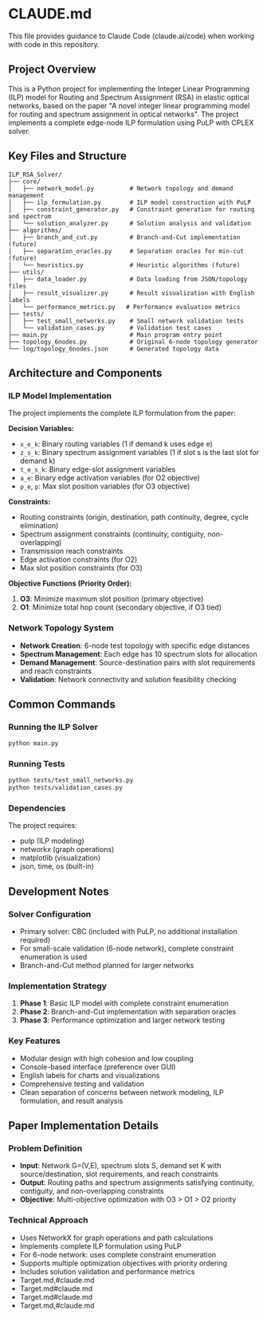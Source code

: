 # CLAUDE.md

This file provides guidance to Claude Code (claude.ai/code) when working with code in this repository.

## Project Overview

This is a Python project for implementing the Integer Linear Programming (ILP) model for Routing and Spectrum Assignment (RSA) in elastic optical networks, based on the paper "A novel integer linear programming model for routing and spectrum assignment in optical networks". The project implements a complete edge-node ILP formulation using PuLP with CPLEX solver.

## Key Files and Structure

```
ILP_RSA_Solver/
├── core/
│   ├── network_model.py          # Network topology and demand management
│   ├── ilp_formulation.py        # ILP model construction with PuLP
│   ├── constraint_generator.py   # Constraint generation for routing and spectrum
│   └── solution_analyzer.py      # Solution analysis and validation
├── algorithms/
│   ├── branch_and_cut.py         # Branch-and-Cut implementation (future)
│   ├── separation_oracles.py     # Separation oracles for min-cut (future)
│   └── heuristics.py             # Heuristic algorithms (future)
├── utils/
│   ├── data_loader.py            # Data loading from JSON/topology files
│   ├── result_visualizer.py      # Result visualization with English labels
│   └── performance_metrics.py   # Performance evaluation metrics
├── tests/
│   ├── test_small_networks.py    # Small network validation tests
│   └── validation_cases.py       # Validation test cases
├── main.py                       # Main program entry point
├── topology_6nodes.py            # Original 6-node topology generator
└── log/topology_6nodes.json      # Generated topology data
```

## Architecture and Components

### ILP Model Implementation
The project implements the complete ILP formulation from the paper:

**Decision Variables:**
- `x_e_k`: Binary routing variables (1 if demand k uses edge e)
- `z_s_k`: Binary spectrum assignment variables (1 if slot s is the last slot for demand k)
- `t_e_s_k`: Binary edge-slot assignment variables
- `a_e`: Binary edge activation variables (for O2 objective)
- `p_e`, `p`: Max slot position variables (for O3 objective)

**Constraints:**
- Routing constraints (origin, destination, path continuity, degree, cycle elimination)
- Spectrum assignment constraints (continuity, contiguity, non-overlapping)
- Transmission reach constraints
- Edge activation constraints (for O2)
- Max slot position constraints (for O3)

**Objective Functions (Priority Order):**
1. **O3**: Minimize maximum slot position (primary objective)
2. **O1**: Minimize total hop count (secondary objective, if O3 tied)

### Network Topology System
- **Network Creation**: 6-node test topology with specific edge distances
- **Spectrum Management**: Each edge has 10 spectrum slots for allocation
- **Demand Management**: Source-destination pairs with slot requirements and reach constraints
- **Validation**: Network connectivity and solution feasibility checking

## Common Commands

### Running the ILP Solver
```bash
python main.py
```

### Running Tests
```bash
python tests/test_small_networks.py
python tests/validation_cases.py
```

### Dependencies
The project requires:
- pulp (ILP modeling)
- networkx (graph operations)
- matplotlib (visualization)
- json, time, os (built-in)

## Development Notes

### Solver Configuration
- Primary solver: CBC (included with PuLP, no additional installation required)
- For small-scale validation (6-node network), complete constraint enumeration is used
- Branch-and-Cut method planned for larger networks

### Implementation Strategy
1. **Phase 1**: Basic ILP model with complete constraint enumeration
2. **Phase 2**: Branch-and-Cut implementation with separation oracles
3. **Phase 3**: Performance optimization and larger network testing

### Key Features
- Modular design with high cohesion and low coupling
- Console-based interface (preference over GUI)
- English labels for charts and visualizations
- Comprehensive testing and validation
- Clean separation of concerns between network modeling, ILP formulation, and result analysis

## Paper Implementation Details

### Problem Definition
- **Input**: Network G=(V,E), spectrum slots S, demand set K with source/destination, slot requirements, and reach constraints
- **Output**: Routing paths and spectrum assignments satisfying continuity, contiguity, and non-overlapping constraints
- **Objective**: Multi-objective optimization with O3 > O1 > O2 priority

### Technical Approach
- Uses NetworkX for graph operations and path calculations
- Implements complete ILP formulation using PuLP
- For 6-node network: uses complete constraint enumeration
- Supports multiple optimization objectives with priority ordering
- Includes solution validation and performance metrics
- Target.md,#claude.md
- Target.md#claude.md
- Target.md#claude.md
- Target.md,#claude.md